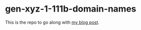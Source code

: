 # gen-xyz-1-111b-domain-names

This is the repo to go along with [my blog post](https://stupidfoot.com/posts/2024/11/gen-xyz-1-111b-domain-names/).